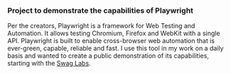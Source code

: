 ### Project to demonstrate the capabilities of Playwright
Per the creators, Playwright is a framework for Web Testing and Automation. It allows testing Chromium, Firefox and WebKit with a single API. Playwright is built to enable cross-browser web automation that is ever-green, capable, reliable and fast.
I use this tool in my work on a daily basis and wanted to create a public demonstration of its capabilities, starting with the [Swag Labs](https://www.saucedemo.com/).
